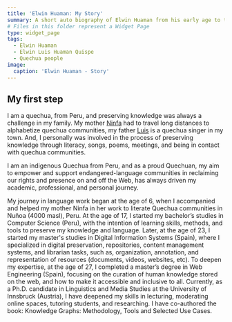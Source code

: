 ```yaml
---
title: 'Elwin Huaman: My Story'
summary: A short auto biography of Elwin Huaman from his early age to this date.
# Files in this folder represent a Widget Page
type: widget_page
tags:
  - Elwin Huaman
  - Elwin Luis Huaman Quispe
  - Quechua people
image:
  caption: 'Elwin Huaman - Story'
---
```




## My first step

I am a quechua, from Peru, and preserving knowledge was always a challenge in my family. My mother [Ninfa]() had to travel long distances to alphabetize quechua communities, my father [Luis]() is a quechua singer in my town. And, I personally was involved in the process of preserving knowledge through literacy, songs, poems, meetings, and being in contact with quechua communities.

I am an indigenous Quechua from Peru, and as a proud Quechuan, my aim to empower and support endangered-language communities in reclaiming our rights and presence on and off the Web, has always driven my academic, professional, and personal journey. 

My journey in language work began at the age of 6, when I accompanied and helped my mother Ninfa in her work to literate Quechua communities in Nuñoa (4000 masl), Peru. At the age of 17, I started my bachelor’s studies in Computer Science (Peru), with the intention of learning skills, methods, and tools to preserve my knowledge and language. Later, at the age of 23, I started my master's studies in Digital Information Systems (Spain), where I specialized in digital preservation, repositories, content management systems, and librarian tasks, such as, organization, annotation, and representation of resources (documents, videos, websites, etc). To deepen my expertise, at the age of 27, I completed a master’s degree in Web Engineering (Spain), focusing on the curation of human knowledge stored on the web, and how to make it accessible and inclusive to all. Currently, as a Ph.D. candidate in Linguistics and Media Studies at the University of Innsbruck (Austria), I have deepened my skills in lecturing, moderating online spaces, tutoring students, and researching. I have co-authored the book: Knowledge Graphs: Methodology, Tools and Selected Use Cases.